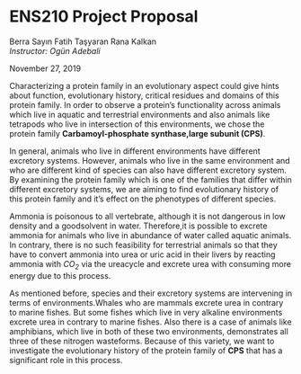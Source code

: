 # ENS210 Project Proposal  
Berra Sayın Fatih Taşyaran Rana Kalkan  
*Instructor: Ogün Adebali*

November 27, 2019

Characterizing a protein family in an evolutionary aspect could give hints about function, evolutionary history, critical residues and domains of this protein family.  In order to observe a protein’s functionality across animals which live in aquatic and terrestrial environments and also animals like tetrapods who live in intersection of this environments,  we chose the protein family **Carbamoyl-phosphate synthase,large subunit (CPS)**.

In  general,  animals  who  live  in  different  environments  have  different  excretory  systems. However, animals who live in the same environment and who are different kind of species can also have different excretory system. By examining the protein family which is one of the families that differ within different excretory systems, we are aiming to find evolutionary history of this protein family and it’s effect on the phenotypes of different species.  

Ammonia  is  poisonous  to  all  vertebrate,  although  it  is  not  dangerous  in  low  density  and  a  goodsolvent in water. Therefore,it is possible to excrete ammonia for animals who live in abundance of water called aquatic animals. In contrary, there is no such feasibility for terrestrial animals so that they have to convert ammonia into urea or uric acid in their livers by reacting ammonia with *CO<sub>2</sub>* via the ureacycle and excrete urea with consuming more energy due to this process.  

As mentioned before, species and their excretory systems are intervening in terms of environments.Whales who are mammals excrete urea in contrary to marine fishes. But some fishes which live in very alkaline environments excrete urea in contrary to marine fishes. Also there is a case of animals like amphibians,  which  live  in  both  of  these  two  environments,  demonstrates all three  of  these  nitrogen  wasteforms.  Because of this variety, we want to investigate the evolutionary history of the protein family of **CPS** that has a significant role in this process.